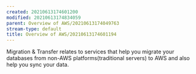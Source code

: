 ```yaml
---
created: 20210613174601200
modified: 20210613174834059
parent: Overview of AWS/20210613174049763
stream-type: default
title: Overview of AWS/20210613174601194
---
```

Migration & Transfer relates to services that help you migrate your databases from non-AWS platforms(traditional servers) to AWS and also help you sync your data.
